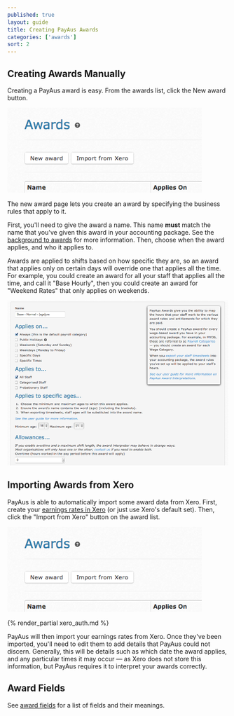```yaml
---
published: true
layout: guide
title: Creating PayAus Awards
categories: ['awards']
sort: 2
---
```


## Creating Awards Manually

Creating a PayAus award is easy. From the awards list, click the New award button.

![The new award button](/img/awards/awards_list.png)

The new award page lets you create an award by specifying the business rules that apply to it.

First, you'll need to give the award a name. This name **must** match the name that you've given this award in your accounting package. See the [background to awards](../intro/) for more information. Then, choose when the award applies, and who it applies to.

Awards are applied to shifts based on how specific they are, so an award that applies only on certain days will override one that applies all the time. For example, you could create an award for all your staff that applies all the time, and call it "Base Hourly", then you could create an award for "Weekend Rates" that only applies on weekends.

![Creating an award](/img/awards/create_award.png)

## Importing Awards from Xero

PayAus is able to automatically import some award data from Xero. First, create your [earnings rates in Xero](http://help.xero.com/#PayrollPayItems) (or just use Xero's default set). Then, click the "Import from Xero" button on the award list.

![The Import from Xero button](/img/awards/awards_list.png)

{% render_partial xero_auth.md %}

PayAus will then import your earnings rates from Xero. Once they've been imported, you'll need to edit them to add details that PayAus could not discern. Generally, this will be details such as which date the award applies, and any particular times it may occur &mdash; as Xero does not store this information, but PayAus requires it to interpret your awards correctly.

## Award Fields

See [award fields](../fields/) for a list of fields and their meanings.